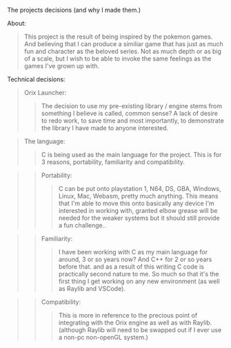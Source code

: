 The projects decisions (and why I made them.)

About:
>This project is the result of being inspired by the pokemon games. And believing that I can produce a similiar game that has just as much fun and character as the beloved series. Not as much depth or as big of a scale, but I wish to be able to invoke the same feelings as the games I've grown up with.

Technical decisions:
>Orix Launcher:
>>The decision to use my pre-existing library / engine stems from something I believe is called, common sense? A lack of desire to redo work, to save time and most importantly, to demonstrate the library I have made to anyone interested.

>The language:
>>C is being used as the main language for the project.
This is for 3 reasons, portability, familiarity and compatibility.

>>Portability:
>>>C can be put onto playstation 1, N64, DS, GBA, Windows, Linux, Mac, Webasm, pretty much anything. This means that I'm able to move this onto basically any device I'm interested in working with, granted elbow grease will be needed for the weaker systems but it should still provide a fun challenge..

>>Familiarity:
>>>I have been working with C as my main language for around, 3 or so years now? And C++ for 2 or so years before that. and as a result of this writing C code is practically second nature to me. So much so that it's the first thing I get working on any new environment (as well as Raylib and VSCode).

>>Compatibility:
>>>This is more in reference to the precious point of integrating with the Orix engine as well as with Raylib. (although Raylib will need to be swapped out if I ever use a non-pc non-openGL system.)